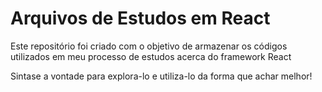 # Arquivos de Estudos em React 
Este repositório foi criado com o objetivo de armazenar os códigos utilizados em meu processo de estudos acerca do framework React 

Sintase a vontade para explora-lo e utiliza-lo da forma que achar melhor!

